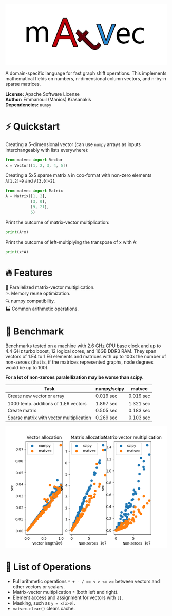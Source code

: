 ![matvec](logo.png)

A domain-specific language for fast graph shift operations.
This implements mathematical fields on numbers,
n-dimensional column vectors, and n-by-n sparse matrices.

**License:** Apache Software License
<br>**Author:** Emmanouil (Manios) Krasanakis
<br>**Dependencies:** `numpy`

# :zap: Quickstart
Creating a 5-dimensional vector (can use `numpy` arrays 
as inputs interchangeably with lists everywhere):
```python
from matvec import Vector
x = Vector([1, 2, 3, 4, 5])
```

Creating a 5x5 sparse matrix `A` in coo-format 
with non-zero elements `A[1,2]=9` and `A[3,0]=21`
```python
from matvec import Matrix
A = Matrix([1, 2],
           [3, 0],
           [9, 21],
           5)
```

Print the outcome of matrix-vector multiplication:
```python
print(A*x)
```

Print the outcome of left-multiplying the transpose of x
with A:
```python
print(x*A)
```

# :fire: Features
:rocket: Parallelized matrix-vector multiplication.<br>
:chart_with_downwards_trend: Memory reuse optimization.<br>
:mag: numpy compatibility.<br>
:factory: Common arithmetic operations.<br>

# :volcano: Benchmark
Benchmarks tested on a machine with 2.6 GHz CPU base clock and
up to 4.4 GHz turbo boost, 12 logical
cores, and 16GB DDR3 RAM. They span vectors of 1.E4 to
1.E6 elements and matrices with up to 100x the number of
non-zeroes (that is, if the matrices represented graphs, 
node degrees would be up to 100).

**For a lot of non-zeroes paralellization may be worse than scipy.**


| Task                                     | numpy/scipy | matvec    |
|------------------------------------------|-------------|-----------|
| Create new vector or array               | 0.019 sec   | 0.019 sec |
| 1000 temp. additions of 1.E6 vectors     | 1.897 sec   | 1.321 sec |
| Create matrix                            | 0.505 sec   | 0.183 sec |
| Sparse matrix with vector multiplication | 0.269 sec   | 0.103 sec |

![benchmarks](benchmarks.png)


# :memo: List of Operations
* Full arithmetic operations `* + - / == < > <= >=` between
vectors and other vectors or scalars.
* Matrix-vector multiplication `*` (both left and right).
* Element access and assignment for vectors with `[]`.
* Masking, such as `y = x[x>0]`.
* `matvec.clear()` clears cache.